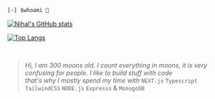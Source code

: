 ```js
[~] $whoami 👾
```

[![Nihal's GitHub stats](https://github-readme-stats.vercel.app/api?username=nihalnic&show_icons=true&layout=compact&theme=tokyonight)](https://github.com/nihalnic)

[![Top Langs](https://github-readme-stats.vercel.app/api/top-langs/?username=nihalnic&layout=compact&theme=tokyonight)](https://github.com/nihalnic)

<br>

 >_Hi, I am 300 moons old. I count everything in moons, it is very confusing for people. I like to build stuff with code <br> that's why I mostly spend my time with_ `NEXT.js` `Typescript` `TailwindCSS` `NODE.js` `Expresss` & `MonogoDB`
